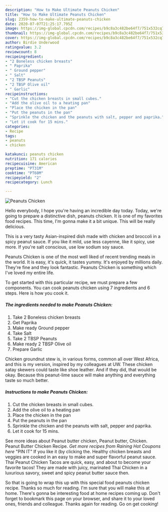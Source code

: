```yaml
---
description: "How to Make Ultimate Peanuts Chicken"
title: "How to Make Ultimate Peanuts Chicken"
slug: 2359-how-to-make-ultimate-peanuts-chicken
date: 2020-07-07T21:25:17.795Z
image: https://img-global.cpcdn.com/recipes/b9c8a3c482be64f7/751x532cq70/peanuts-chicken-recipe-main-photo.jpg
thumbnail: https://img-global.cpcdn.com/recipes/b9c8a3c482be64f7/751x532cq70/peanuts-chicken-recipe-main-photo.jpg
cover: https://img-global.cpcdn.com/recipes/b9c8a3c482be64f7/751x532cq70/peanuts-chicken-recipe-main-photo.jpg
author: Birdie Underwood
ratingvalue: 3.2
reviewcount: 8
recipeingredient:
- "2 Boneless chicken breasts"
- " Paprika"
- " Ground pepper"
- " Salt"
- "2 TBSP Peanuts"
- "2 TBSP Olive oil"
- " Garlic"
recipeinstructions:
- "Cut the chicken breasts in small cubes."
- "Add the olive oil to a heating pan"
- "Place the chicken in the pan"
- "Put the peanuts in the pan"
- "Sprinkle the chicken and the peanuts with salt, pepper and paprika."
- "Let it cook for 15 mins."
categories:
- Recipe
tags:
- peanuts
- chicken

katakunci: peanuts chicken 
nutrition: 171 calories
recipecuisine: American
preptime: "PT31M"
cooktime: "PT60M"
recipeyield: "2"
recipecategory: Lunch

---
```



![Peanuts Chicken](https://img-global.cpcdn.com/recipes/b9c8a3c482be64f7/751x532cq70/peanuts-chicken-recipe-main-photo.jpg)

Hello everybody, I hope you're having an incredible day today. Today, we're going to prepare a distinctive dish, peanuts chicken. It is one of my favorites food recipes. This time, I'm gonna make it a bit unique. This will be really delicious.

This is a very tasty Asian-inspired dish made with chicken and broccoli in a spicy peanut sauce. If you like it mild, use less cayenne, like it spicy, use more. If you&#39;re salt conscious, use low sodium soy sauce.

Peanuts Chicken is one of the most well liked of recent trending meals in the world. It is easy, it's quick, it tastes yummy. It's enjoyed by millions daily. They're fine and they look fantastic. Peanuts Chicken is something which I've loved my entire life.


To get started with this particular recipe, we must prepare a few components. You can cook peanuts chicken using 7 ingredients and 6 steps. Here is how you cook it.

<!--inarticleads1-->

##### The ingredients needed to make Peanuts Chicken:

1. Take 2 Boneless chicken breasts
1. Get  Paprika
1. Make ready  Ground pepper
1. Take  Salt
1. Take 2 TBSP Peanuts
1. Make ready 2 TBSP Olive oil
1. Prepare  Garlic


Chicken groundnut stew is, in various forms, common all over West Africa, and this is my version, inspired by my colleagues at UW. These chicken satay skewers could taste like shoe leather. And if they did, that would be okay. Because this peanut-lime sauce will make anything and everything taste so much better. 

<!--inarticleads2-->

##### Instructions to make Peanuts Chicken:

1. Cut the chicken breasts in small cubes.
1. Add the olive oil to a heating pan
1. Place the chicken in the pan
1. Put the peanuts in the pan
1. Sprinkle the chicken and the peanuts with salt, pepper and paprika.
1. Let it cook for 15 mins.


See more ideas about Peanut butter chicken, Peanut butter, Chicken. Peanut Butter Chicken Recipe. *Get more recipes from Raining Hot Coupons here* &#34;PIN IT&#34; If you like it (by clicking the. Healthy chicken breasts and veggies are cooked in an easy to make and super flavorful peanut sauce. Thai Peanut Chicken Tacos are quick, easy, and about to become your favorite tacos! They are made with juicy, marinated Thai Chicken in a luxurious savory, sweet and spicy peanut butter sauce then. 

So that is going to wrap this up with this special food peanuts chicken recipe. Thanks so much for reading. I'm sure that you will make this at home. There's gonna be interesting food at home recipes coming up. Don't forget to bookmark this page on your browser, and share it to your loved ones, friends and colleague. Thanks again for reading. Go on get cooking!
